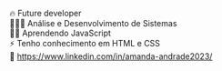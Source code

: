  🔥 Future developer
<br> 👩🏻‍💻 Análise e Desenvolvimento de Sistemas
<br> 🤟🏻 Aprendendo JavaScript
<br> ⚡ Tenho conhecimento em HTML e CSS
<br> 💬 https://www.linkedin.com/in/amanda-andrade2023/
